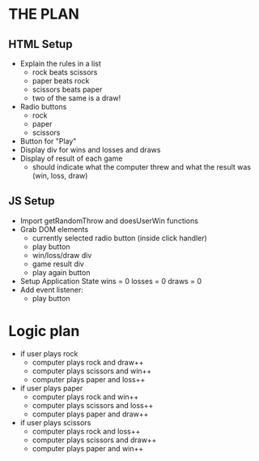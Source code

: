 # THE PLAN

## HTML Setup

- Explain the rules in a list
    - rock beats scissors
    - paper beats rock
    - scissors beats paper
    - two of the same is a draw!
- Radio buttons
    - rock
    - paper
    - scissors
- Button for "Play"
- Display div for wins and losses and draws
- Display of result of each game
    - should indicate what the computer threw and what the result was (win, loss, draw)

## JS Setup

- Import getRandomThrow and doesUserWin functions
- Grab DOM elements
    - currently selected radio button (inside click handler)
    - play button
    - win/loss/draw div
    - game result div
    - play again button
- Setup Application State 
    wins = 0
    losses = 0
    draws = 0
- Add event listener:
    - play button

# Logic plan

- if user plays rock
    - computer plays rock and draw++
    - computer plays scissors and win++
    - computer plays paper and loss++
- if user plays paper
    - computer plays rock and win++
    - computer plays scissors and loss++
    - computer plays paper and draw++
- if user plays scissors
    - computer plays rock and loss++
    - computer plays scissors and draw++
    - computer plays paper and win++
    
    